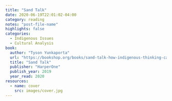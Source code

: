 ```yaml
---
title: "Sand Talk"
date: 2020-06-19T22:01:02-04:00
category: reading
notes: "post-file-name"
highlights: false
categories:
  - Indigenous Issues
  - Cultural Analysis
book:
  author: "Tyson Yunkaporta"
  url: "https://bookshop.org/books/sand-talk-how-indigenous-thinking-can-save-the-world/9780062975645"
  title: "Sand Talk"
  publisher: "HarperOne"
  publish_year: 2019
  year_read: 2020
resources:
  - name: cover
    src: images/cover.jpg
---
```


